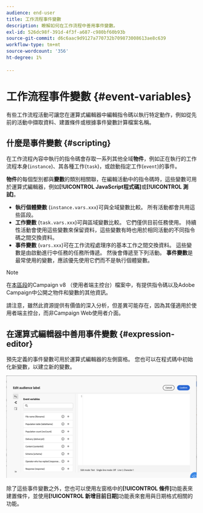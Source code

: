 ```yaml
---
audience: end-user
title: 工作流程事件變數
description: 瞭解如何在工作流程中善用事件變數。
exl-id: 526dc98f-391d-4f3f-a687-c980bf60b93b
source-git-commit: d6c6aac9d9127a770732b709873008613ae8c639
workflow-type: tm+mt
source-wordcount: '356'
ht-degree: 1%

---
```


# 工作流程事件變數 {#event-variables}

有些工作流程活動可讓您在運算式編輯器中編輯指令碼以執行特定動作，例如從先前的活動中擷取資料、建置條件或根據事件變數計算檔案名稱。

## 什麼是事件變數 {#scripting}

在工作流程內容中執行的指令碼會存取一系列其他全域&#x200B;**物件**，例如正在執行的工作流程本身(`instance`)、其各種工作(`task`)，或啟動指定工作(`event`)的事件。

**物件**&#x200B;的每個型別都與&#x200B;**變數**&#x200B;的類別相關聯，在編輯活動中的指令碼時，這些變數可用於運算式編輯器，例如&#x200B;**[!UICONTROL JavaScript程式碼]**&#x200B;或&#x200B;**[!UICONTROL 測試]**。

* **執行個體變數** (`instance.vars.xxx`)可與全域變數比較。 所有活動都會共用這些區段。
* **工作變數** (`task.vars.xxx`)可與區域變數比較。 它們僅供目前任務使用。 持續性活動會使用這些變數來保留資料，這些變數有時也用於相同活動的不同指令碼之間交換資料。
* **事件變數** (`vars.xxx`)可在工作流程處理序的基本工作之間交換資料。 這些變數是由啟動進行中任務的任務所傳遞。 然後會傳遞至下列活動。 **事件變數**&#x200B;是最常使用的變數，應該優先使用它們而不是執行個體變數。

>[!NOTE]
>
>在[本區段](https://experienceleague.adobe.com/en/docs/campaign/automation/workflows/advanced-management/javascript-scripts-and-templates)的Campaign v8 （使用者端主控台）檔案中，有提供指令碼以及Adobe Campaign中公開之物件和變數的其他資訊。
>
>請注意，雖然此資源提供有價值的深入分析，但差異可能存在，因為其僅適用於使用者端主控台，而非Campaign Web使用者介面。

## 在運算式編輯器中善用事件變數 {#expression-editor}

預先定義的事件變數可用於運算式編輯器的左側窗格。 您也可以在程式碼中初始化新變數，以建立新的變數。

![在運算式編輯器的左側窗格中顯示預先定義之事件變數的熒幕擷圖](assets/event-variables.png)

除了這些事件變數之外，您也可以使用左窗格中的&#x200B;**[!UICONTROL 條件]**&#x200B;功能表來建置條件，並使用&#x200B;**[!UICONTROL 新增目前日期]**&#x200B;功能表來套用與日期格式相關的功能。